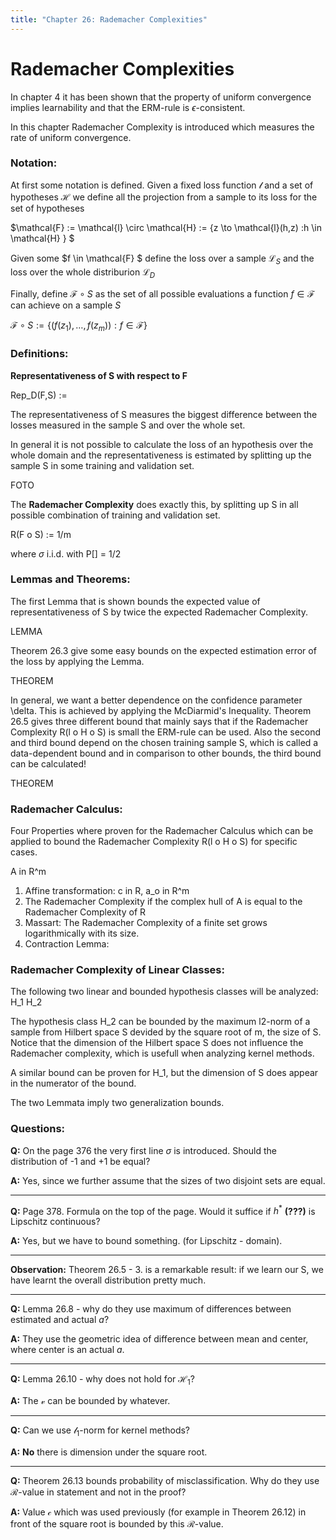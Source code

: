 ```yaml
---
title: "Chapter 26: Rademacher Complexities"
---
```


# Rademacher Complexities

In chapter 4 it has been shown that the property of uniform convergence implies learnability and that the ERM-rule is $\epsilon$-consistent.

In this chapter Rademacher Complexity is introduced which measures the rate of uniform convergence.

### Notation:

At first some notation is defined. Given a fixed loss function $\mathcal{l}$ and a set of hypotheses $\mathcal{H}$ we define all the projection from a sample to its loss for the set of hypotheses

$\mathcal{F} := \mathcal{l} \circ \mathcal{H} := \{z \to \mathcal{l}(h,z) :h \in \mathcal{H} \} $

Given some $f \in \mathcal{F} $ define the loss over a sample $\mathcal{L}_S$ and the loss over the whole distriburion $\mathcal{L}_D$ 

Finally, define $\mathcal{F} \circ S$ as the set of all possible evaluations a function $f ∈ \mathcal{F}$ can achieve on a sample $S$

$\mathcal{F} \circ S := \{(f(z_1), \dots,f (z_m)) :f\in \mathcal{F}\}$

### Definitions:

**Representativeness of S with respect to F**

Rep_D(F,S) :=

The representativeness of S measures the biggest difference between the losses measured in the sample S and over the whole set.

In general it is not possible to calculate the loss of an hypothesis over the whole domain and the representativeness is estimated by splitting up the sample S in some training and validation set.

FOTO

The **Rademacher Complexity** does exactly this, by splitting up S in all possible combination of training and validation set.

R(F o S) := 1/m

where $\sigma$ i.i.d. with P[] = 1/2

### Lemmas and Theorems:

The first Lemma that is shown bounds the expected value of representativeness of S by twice the expected Rademacher Complexity.

LEMMA

Theorem 26.3 give some easy bounds on the expected estimation error of the loss by applying the Lemma.

THEOREM

In general, we want a better dependence on the confidence parameter \delta.
This is achieved by applying the McDiarmid's Inequality. Theorem 26.5 gives three different bound that mainly says that if the Rademacher Complexity R(l o H o S) is small the ERM-rule can be used.
Also the second and third bound depend on the chosen training sample S, which is called a data-dependent bound and in comparison to other bounds, the third bound can be calculated!

THEOREM

### Rademacher Calculus:

Four Properties where proven for the Rademacher Calculus which can be applied to bound the Rademacher Complexity R(l o H o S) for specific cases.

A in R^m
1. Affine transformation: c in R, a_o in R^m
2. The Rademacher Complexity if the complex hull of A is equal to the Rademacher Complexity of R
3. Massart: The Rademacher Complexity of a finite set grows logarithmically with its size.
4. Contraction Lemma:

### Rademacher Complexity of Linear Classes:

The following two linear and bounded hypothesis classes will be analyzed:
H_1
H_2

The hypothesis class H_2 can be bounded by the maximum l2-norm of a sample from Hilbert space S devided by the square root of m, the size of S. Notice that the dimension of the Hilbert space S does not influence the Rademacher complexity, which is usefull when analyzing kernel methods.

A similar bound can be proven for H_1, but the dimension of S does appear in the numerator of the bound.

The two Lemmata imply two generalization bounds.


### Questions:

**Q:** On the page 376 the very first line $\sigma$ is introduced. Should the distribution of 
-1 and +1 be equal?

**A:** Yes, since we further assume that the sizes of two disjoint sets are equal. 

___

**Q:** Page 378. Formula on the top of the page. Would it suffice if $h^*$ **(???)** is Lipschitz continuous?

**A:** Yes, but we have to bound something. (for Lipschitz - domain). 

___

**Observation:** Theorem 26.5 - 3. is a remarkable result: if we learn our S, 
we have learnt the overall distribution pretty much.


___

**Q:** Lemma 26.8 - why do they use maximum of differences between estimated and actual $a$?

**A:** They use the geometric idea of difference between mean and center, where center is an actual $a$.


___

**Q:** Lemma 26.10 - why does not hold for $\mathcal{H}_1$?

**A:** The $\mathcal{v}$ can be bounded by whatever.


___

**Q:** Can we use $\mathcal{l}_1$-norm for kernel methods?

**A:** **No** there is dimension under the square root. 


___

**Q:** Theorem 26.13 bounds probability of misclassification. 
Why do they use $\mathcal{R}$-value in statement and not in the proof?

**A:** Value $\mathcal{c}$ which was used previously (for example in Theorem 26.12) 
in front of the square root is bounded by this $\mathcal{R}$-value.
